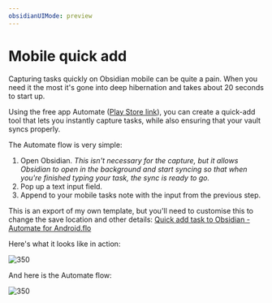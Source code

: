 ```yaml
---
obsidianUIMode: preview
---
```

# Mobile quick add

Capturing tasks quickly on Obsidian mobile can be quite a pain. When you need it the most it's gone into deep hibernation and takes about 20 seconds to start up.

Using the free app Automate ([Play Store link](https://play.google.com/store/apps/details?id=com.llamalab.automate)), you can create a quick-add tool that lets you instantly capture tasks, while also ensuring that your vault syncs properly.

The Automate flow is very simple:

1. Open Obsidian. *This isn't necessary for the capture, but it allows Obsidian to open in the background and start syncing so that when you're finished typing your task, the sync is ready to go.*
2. Pop up a text input field.
3. Append to your mobile tasks note with the input from the previous step.

This is an export of my own template, but you'll need to customise this to change the save location and other details: [Quick add task to Obsidian - Automate for Android.flo](https://raw.githubusercontent.com/alangrainger/obsidian-gtd/main/00%20Documentation/attachments/Quick%20add%20task%20to%20Obsidian%20-%20Automate%20for%20Android.flo)

Here's what it looks like in action:

![350](attachments/ef2dfe619fd96a00f3efc4514687f1262d4ac507.gif)

And here is the Automate flow:

![350](attachments/134677c2aebe237fc0e9fde2a0968d5145b60bf6_2_586x1000.jpeg)
